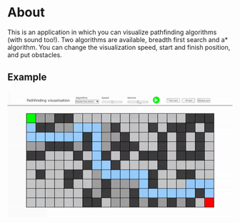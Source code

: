 
# About

This is an application in which you can visualize pathfinding algorithms (with sound too!). Two algorithms are available, breadth first search and a* algorithm. You can change the visualization speed, start and finish position, and put obstacles.

## Example

![Example](resources/example.gif)
